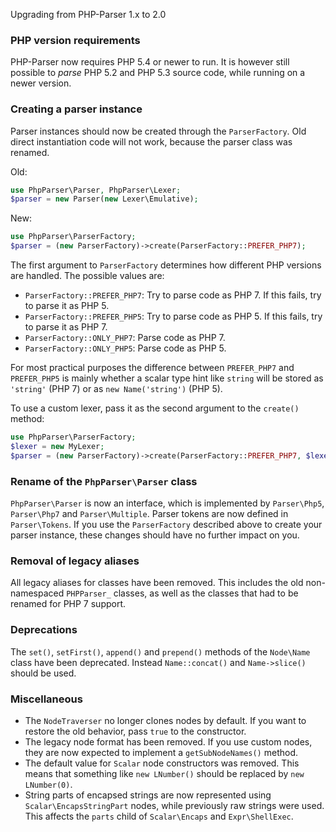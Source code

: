 Upgrading from PHP-Parser 1.x to 2.0
            

### PHP version requirements

PHP-Parser now requires PHP 5.4 or newer to run. It is however still possible to *parse* PHP 5.2 and
PHP 5.3 source code, while running on a newer version.

### Creating a parser instance

Parser instances should now be created through the `ParserFactory`. Old direct instantiation code
will not work, because the parser class was renamed.

Old:

```php
use PhpParser\Parser, PhpParser\Lexer;
$parser = new Parser(new Lexer\Emulative);
```

New:

```php
use PhpParser\ParserFactory;
$parser = (new ParserFactory)->create(ParserFactory::PREFER_PHP7);
```

The first argument to `ParserFactory` determines how different PHP versions are handled. The
possible values are:

 * `ParserFactory::PREFER_PHP7`: Try to parse code as PHP 7. If this fails, try to parse it as PHP 5.
 * `ParserFactory::PREFER_PHP5`: Try to parse code as PHP 5. If this fails, try to parse it as PHP 7.
 * `ParserFactory::ONLY_PHP7`: Parse code as PHP 7.
 * `ParserFactory::ONLY_PHP5`: Parse code as PHP 5.

For most practical purposes the difference between `PREFER_PHP7` and `PREFER_PHP5` is mainly whether
a scalar type hint like `string` will be stored as `'string'` (PHP 7) or as `new Name('string')`
(PHP 5).

To use a custom lexer, pass it as the second argument to the `create()` method:

```php
use PhpParser\ParserFactory;
$lexer = new MyLexer;
$parser = (new ParserFactory)->create(ParserFactory::PREFER_PHP7, $lexer);
```

### Rename of the `PhpParser\Parser` class

`PhpParser\Parser` is now an interface, which is implemented by `Parser\Php5`, `Parser\Php7` and
`Parser\Multiple`. Parser tokens are now defined in `Parser\Tokens`. If you use the `ParserFactory`
described above to create your parser instance, these changes should have no further impact on you.

### Removal of legacy aliases

All legacy aliases for classes have been removed. This includes the old non-namespaced `PHPParser_`
classes, as well as the classes that had to be renamed for PHP 7 support.

### Deprecations

The `set()`, `setFirst()`, `append()` and `prepend()` methods of the `Node\Name` class have been
deprecated. Instead `Name::concat()` and `Name->slice()` should be used.

### Miscellaneous

* The `NodeTraverser` no longer clones nodes by default. If you want to restore the old behavior,
  pass `true` to the constructor.
* The legacy node format has been removed. If you use custom nodes, they are now expected to
  implement a `getSubNodeNames()` method.
* The default value for `Scalar` node constructors was removed. This means that something like
  `new LNumber()` should be replaced by `new LNumber(0)`.
* String parts of encapsed strings are now represented using `Scalar\EncapsStringPart` nodes, while
  previously raw strings were used. This affects the `parts` child of `Scalar\Encaps` and
  `Expr\ShellExec`.